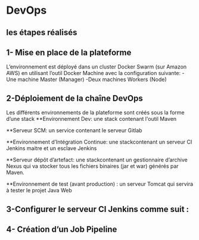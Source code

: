 # DevOps
## les étapes réalisés

## 1- Mise en place de la plateforme
L’environnement est déployé dans un cluster Docker Swarm (sur Amazon AWS) en utilisant l’outil Docker Machine avec la configuration suivante:
-Une machine Master (Manager)
-Deux machines Workers (Node)
## 2-Déploiement de la chaîne DevOps
Les différents environnements de la plateforme sont créés sous la forme d’une stack
**Environnement Dev:
une stack contenant l'outil Maven

**Serveur SCM:
un service contenant le serveur Gitlab

**Environnement d’Intégration Continue:
une stackcontenant un serveur CI Jenkins maitre et un esclave Jenkins

**Serveur dépôt d’artefact:
une stackcontenant un gestionnaire d’archive Nexus qui va stocker tous les fichiers binaires (jar et war) générés par Maven.

**Environnement de test (avant production) : 
un serveur Tomcat qui servira à tester le projet Java Web

## 3-Configurer le serveur CI Jenkins comme suit :
## 4- Création d’un Job Pipeline
